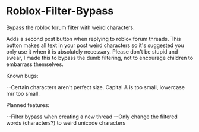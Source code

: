 # Roblox-Filter-Bypass
Bypass the roblox forum filter with weird characters.

Adds a second post button when replying to roblox forum threads. This button makes all text in your post weird characters so it's suggested you only use it when it is absolutely necessary. Please don't be stupid and swear, I made this to bypass the dumb filtering, not to encourage children to embarrass themselves.

Known bugs:

--Certain characters aren't perfect size. Capital A is too small, lowercase m/r too small.

Planned features:

--Filter bypass when creating a new thread
--Only change the filtered words (characters?) to weird unicode characters
